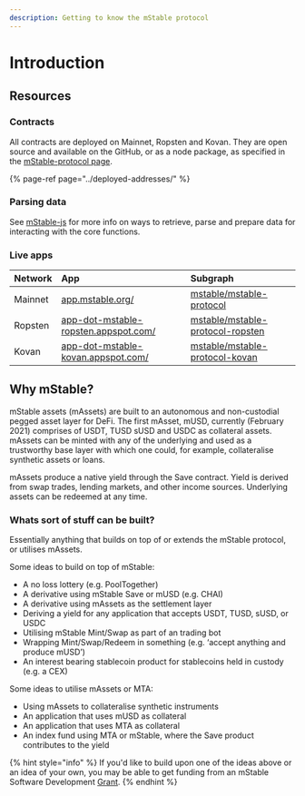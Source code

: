 ```yaml
---
description: Getting to know the mStable protocol
---
```


# Introduction

## Resources

### **Contracts**

All contracts are deployed on Mainnet, Ropsten and Kovan. They are open source and available on the GitHub, or as a node package, as specified in the [mStable-protocol page]().

{% page-ref page="../deployed-addresses/" %}

### Parsing data

See [mStable-js](../mstable-js.md) for more info on ways to retrieve, parse and prepare data for interacting with the core functions.

### Live apps

| Network | App | Subgraph |
| :--- | :--- | :--- |
| Mainnet | [app.mstable.org/](https://app.mstable.org/) | [mstable/mstable-protocol](https://thegraph.com/explorer/subgraph/mstable/mstable-protocol) |
| Ropsten | [app-dot-mstable-ropsten.appspot.com/](http://app-dot-mstable-ropsten.appspot.com/) | [mstable/mstable-protocol-ropsten](https://thegraph.com/explorer/subgraph/mstable/mstable-protocol-ropsten) |
| Kovan | [app-dot-mstable-kovan.appspot.com/](https://app-dot-mstable-kovan.appspot.com/) | [mstable/mstable-protocol-kovan](https://thegraph.com/explorer/subgraph/mstable/mstable-protocol-kovan) |

## Why mStable?

mStable assets \(mAssets\) are built to an autonomous and non-custodial pegged asset layer for DeFi. The first mAsset, mUSD, currently \(February 2021\) comprises of USDT, TUSD sUSD and USDC as collateral assets. mAssets can be minted with any of the underlying and used as a trustworthy base layer with which one could, for example, collateralise synthetic assets or loans.

mAssets produce a native yield through the Save contract. Yield is derived from swap trades, lending markets, and other income sources. Underlying assets can be redeemed at any time.

### Whats sort of stuff can be built? <a id="bb4f"></a>

Essentially anything that builds on top of or extends the mStable protocol, or utilises mAssets. 

Some ideas to build on top of mStable:

* A no loss lottery \(e.g. PoolTogether\)
* A derivative using mStable Save or mUSD \(e.g. CHAI\)
* A derivative using mAssets as the settlement layer
* Deriving a yield for any application that accepts USDT, TUSD, sUSD, or USDC
* Utilising mStable Mint/Swap as part of an trading bot
* Wrapping Mint/Swap/Redeem in something \(e.g. ‘accept anything and produce mUSD’\)
* An interest bearing stablecoin product for stablecoins held in custody \(e.g. a CEX\)

Some ideas to utilise mAssets or MTA:

* Using mAssets to collateralise synthetic instruments
* An application that uses mUSD as collateral
* An application that uses MTA as collateral
* An index fund using MTA or mStable, where the Save product contributes to the yield

{% hint style="info" %}
If you'd like to build upon one of the ideas above or an idea of your own, you may be able to get funding from an mStable Software Development [Grant](../../meta-grants/grants-program.md).
{% endhint %}

